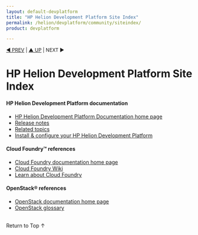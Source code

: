 ```yaml
---
layout: default-devplatform
title: "HP Helion Development Platform Site Index"
permalink: /helion/devplatform/community/siteindex/
product: devplatform

---
```

<!--PUBLISHED-->

<script>

function PageRefresh {
onLoad="window.refresh"
}

PageRefresh();

</script>

<p style="font-size: small;"> <a href="/helion/devplatform/community/install-dev-platform/">&#9664; PREV</a> | <a href="/helion/devplatform/">&#9650; UP</a> | NEXT &#9654;</a> </p>


# HP Helion Development Platform Site Index

<!-- #### [HP Helion OpenStack Community Edition Open Source and Third-Party Software License Agreements](/helion/community/community-3rd-party-license-agreements/) -->

#### HP Helion Development Platform documentation

* [HP Helion Development Platform Documentation home page](/helion/devplatform/community/)
* [Release notes](/helion/devplatform/community/release-notes/) 
* [Related topics](/helion/devplatform/community/related-topics/)
* [Install &amp; configure your HP Helion Development Platform](/helion/devplatform/community/install-dev-platform/) 

#### Cloud Foundry&trade; references

* [Cloud Foundry documentation home page](http://docs.cloudfoundry.org/)
* [Cloud Foundry Wiki](https://github.com/cloudfoundry-community/cf-docs-contrib/wiki)
* [Learn about Cloud Foundry](http://www.cloudfoundry.org/learn/index.html)

#### OpenStack&reg; references
 
* [OpenStack documentation home page](http://docs.openstack.org/)
* [OpenStack glossary](http://docs.openstack.org/glossary/content/glossary.html)

 
<br>
<a href="#top" style="padding:14px 0px 14px 0px; text-decoration: none;"> Return to Top &#8593; </a>
 

